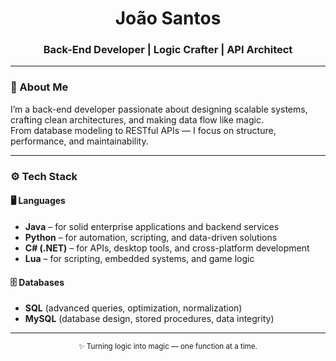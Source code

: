<div align="center">
  <h1> João Santos</h1>
  <h3>Back-End Developer | Logic Crafter | API Architect</h3>
</div>

---

### 🧠 About Me
I’m a back-end developer passionate about designing scalable systems, crafting clean architectures, and making data flow like magic.  
From database modeling to RESTful APIs — I focus on structure, performance, and maintainability.

---

### ⚙️ Tech Stack

#### 🖥️ **Languages**
- **Java** – for solid enterprise applications and backend services  
- **Python** – for automation, scripting, and data-driven solutions  
- **C# (.NET)** – for APIs, desktop tools, and cross-platform development  
- **Lua** – for scripting, embedded systems, and game logic

#### 🗄️ **Databases**
- **SQL** (advanced queries, optimization, normalization)  
- **MySQL** (database design, stored procedures, data integrity)

---
<div align="center">
  <sub>✨ Turning logic into magic — one function at a time.</sub>
</div>
<!--
**JoaoVSolis/JoaoVSolis** is a ✨ _special_ ✨ repository because its `README.md` (this file) appears on your GitHub profile.

Here are some ideas to get you started:

- 🔭 I’m currently working on ...
- 🌱 I’m currently learning ...
- 👯 I’m looking to collaborate on ...
- 🤔 I’m looking for help with ...
- 💬 Ask me about ...
- 📫 How to reach me: ...
- 😄 Pronouns: ...
- ⚡ Fun fact: ...
-->
